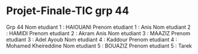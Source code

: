 # Projet-Finale-TIC grp 44

Grp 44 
Nom etudiant 1 : 	HAIOUANI
Prenom etudiant 1 : 	Anis
Nom etudiant 2 : 	HAMIDI
Prenom etudiant 2 : 	Akram Anis
Nom etudiant 3 : 	MAAZIZ
Prenom etudiant 3 : 	Adel Ayoub
Nom etudiant 4 : 	Kaddour
Prenom etudiant 4 : Mohamed Kheireddine
Nom etudiant 5 : 	BOUAZIZ
Prenom etudiant 5 : 	Tarek
